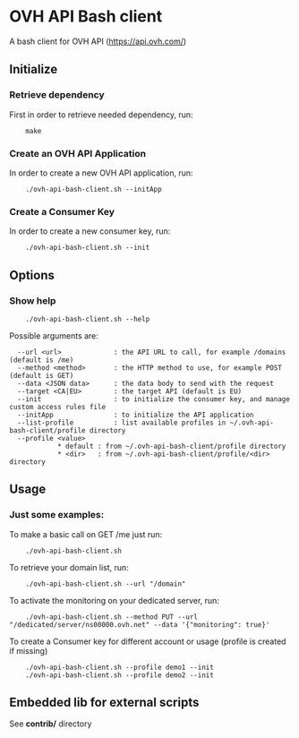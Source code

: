 OVH API Bash client
================

A bash client for OVH API (https://api.ovh.com/)

Initialize
----------

### Retrieve dependency

First in order to retrieve needed dependency, run:
```
    make
```

### Create an OVH API Application

In order to create a new OVH API application, run:
```
    ./ovh-api-bash-client.sh --initApp
```

### Create a Consumer Key

In order to create a new consumer key, run:
```
    ./ovh-api-bash-client.sh --init
```

Options
-------

### Show help
```
    ./ovh-api-bash-client.sh --help
```

Possible arguments are:
```
  --url <url>             : the API URL to call, for example /domains (default is /me)
  --method <method>       : the HTTP method to use, for example POST (default is GET)
  --data <JSON data>      : the data body to send with the request
  --target <CA|EU>        : the target API (default is EU)
  --init                  : to initialize the consumer key, and manage custom access rules file
  --initApp               : to initialize the API application
  --list-profile          : list available profiles in ~/.ovh-api-bash-client/profile directory
  --profile <value>
            * default : from ~/.ovh-api-bash-client/profile directory
            * <dir>   : from ~/.ovh-api-bash-client/profile/<dir> directory
```

Usage
-----

### Just some examples:

To make a basic call on GET /me just run:
```
    ./ovh-api-bash-client.sh
```

To retrieve your domain list, run:
```
    ./ovh-api-bash-client.sh --url "/domain"
```

To activate the monitoring on your dedicated server, run:
```
    ./ovh-api-bash-client.sh --method PUT --url "/dedicated/server/ns00000.ovh.net" --data '{"monitoring": true}'
```

To create a Consumer key for different account or usage (profile is created if missing)
```
    ./ovh-api-bash-client.sh --profile demo1 --init
    ./ovh-api-bash-client.sh --profile demo2 --init
```

Embedded lib for external scripts
---------------------------------

See **contrib/** directory
